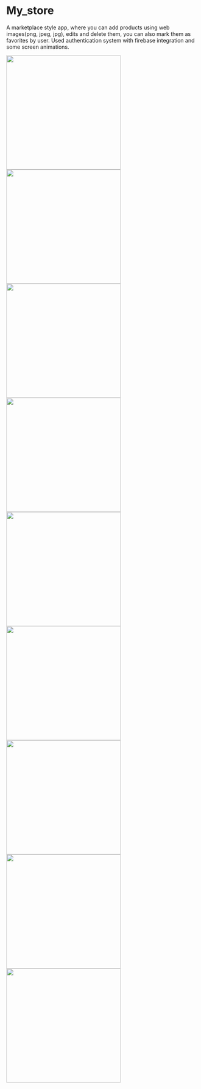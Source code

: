 # My_store

A marketplace style app, where you can add products using web images(png, jpeg, jpg), edits and delete them, you can also mark them as favorites by user. 
Used authentication system with firebase integration and some screen animations.

<div align="left">
<img src="https://user-images.githubusercontent.com/96183053/152191247-ab3379eb-7b97-49b0-be42-4fd5d8268bb8.png" width="300px" />
<img src="https://user-images.githubusercontent.com/96183053/152199935-501417aa-be20-4727-a223-2c561466dfec.png" width="300px" />
<img src="https://user-images.githubusercontent.com/96183053/152193003-73ef6204-1341-43ea-9ecc-7ba486da2846.png" width="300px" />
  <img src="https://user-images.githubusercontent.com/96183053/152193003-73ef6204-1341-43ea-9ecc-7ba486da2846.png" width="300px" />
  <img src="https://user-images.githubusercontent.com/96183053/152193029-6ef3c71e-fccf-4816-8bf4-e60f9c974c5e.png" width="300px" />
  <img src="https://user-images.githubusercontent.com/96183053/152193062-a47af236-314c-47c3-b02b-2ad5bc8f8d06.png" width="300px" />
  <img src="https://user-images.githubusercontent.com/96183053/152193089-47604da9-db0c-4ee4-a895-201bbdd5fe3c.png" width="300px" />
  <img src="https://user-images.githubusercontent.com/96183053/152193178-3f06102d-5b2b-4c16-88d1-150e742a40dc.png" width="300px" />  <img src="https://user-images.githubusercontent.com/96183053/152193338-709cd973-0840-4e30-9879-e59a19400971.png" width="300px" />  
</div>

